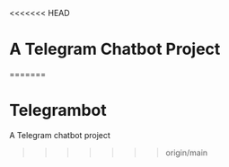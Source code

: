 <<<<<<< HEAD
# A Telegram Chatbot Project
=======
# Telegrambot
A Telegram chatbot project
>>>>>>> origin/main
